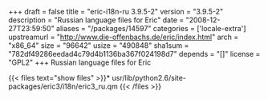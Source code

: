 +++
draft = false
title = "eric-i18n-ru 3.9.5-2"
version = "3.9.5-2"
description = "Russian language files for Eric"
date = "2008-12-27T23:59:50"
aliases = "/packages/14597"
categories = ['locale-extra']
upstreamurl = "http://www.die-offenbachs.de/eric/index.html"
arch = "x86_64"
size = "96642"
usize = "490848"
sha1sum = "782df49286eedad4c79d4b1136ba367f024198d7"
depends = "[]"
license = "GPL2"
+++
Russian language files for Eric

{{< files text="show files" >}}* usr/lib/python2.6/site-packages/eric3/i18n/eric3_ru.qm
{{< /files >}}